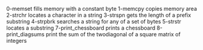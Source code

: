 0-memset fills memory with a constant byte
1-memcpy copies memory area
2-strchr locates a character in a string
3-strspn gets the length of a prefix substring
4-strpbrk searches a string for any of a set of bytes
5-strstr locates a substring
7-print_chessboard prints a chessboard
8-print_diagsums print the sum of the twodiagonal of a square matrix of integers
